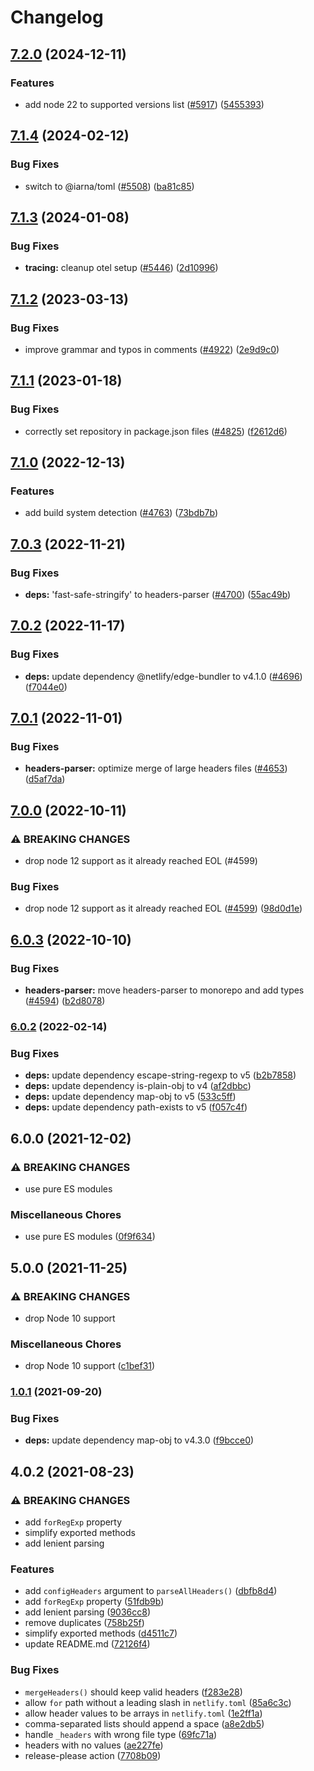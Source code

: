 # Changelog

## [7.2.0](https://github.com/netlify/build/compare/netlify-headers-parser-v7.1.4...netlify-headers-parser-v7.2.0) (2024-12-11)


### Features

* add node 22 to supported versions list ([#5917](https://github.com/netlify/build/issues/5917)) ([5455393](https://github.com/netlify/build/commit/545539369a3f1a0e9d2036df7d41a8bed1df8272))

## [7.1.4](https://github.com/netlify/build/compare/netlify-headers-parser-v7.1.3...netlify-headers-parser-v7.1.4) (2024-02-12)


### Bug Fixes

* switch to @iarna/toml ([#5508](https://github.com/netlify/build/issues/5508)) ([ba81c85](https://github.com/netlify/build/commit/ba81c85aad902380d24fc1722bc65d4feed24b84))

## [7.1.3](https://github.com/netlify/build/compare/netlify-headers-parser-v7.1.2...netlify-headers-parser-v7.1.3) (2024-01-08)


### Bug Fixes

* **tracing:** cleanup otel setup ([#5446](https://github.com/netlify/build/issues/5446)) ([2d10996](https://github.com/netlify/build/commit/2d10996ee91e7640be0e4b53105ae30cb42752fe))

## [7.1.2](https://github.com/netlify/build/compare/netlify-headers-parser-v7.1.1...netlify-headers-parser-v7.1.2) (2023-03-13)


### Bug Fixes

* improve grammar and typos in comments ([#4922](https://github.com/netlify/build/issues/4922)) ([2e9d9c0](https://github.com/netlify/build/commit/2e9d9c06134f125aaf17bbbca0937cf43d3abae6))

## [7.1.1](https://github.com/netlify/build/compare/netlify-headers-parser-v7.1.0...netlify-headers-parser-v7.1.1) (2023-01-18)


### Bug Fixes

* correctly set repository in package.json files ([#4825](https://github.com/netlify/build/issues/4825)) ([f2612d6](https://github.com/netlify/build/commit/f2612d61e14ee2d9976a5ec37698976ac4331ad1))

## [7.1.0](https://github.com/netlify/build/compare/netlify-headers-parser-v7.0.3...netlify-headers-parser-v7.1.0) (2022-12-13)


### Features

* add build system detection ([#4763](https://github.com/netlify/build/issues/4763)) ([73bdb7b](https://github.com/netlify/build/commit/73bdb7bed7347cf6a8c4d729142c322297a0dce8))

## [7.0.3](https://github.com/netlify/build/compare/netlify-headers-parser-v7.0.2...netlify-headers-parser-v7.0.3) (2022-11-21)


### Bug Fixes

* **deps:** 'fast-safe-stringify' to headers-parser ([#4700](https://github.com/netlify/build/issues/4700)) ([55ac49b](https://github.com/netlify/build/commit/55ac49b2064c0c357a86ec3a673579b49fa263db))

## [7.0.2](https://github.com/netlify/build/compare/netlify-headers-parser-v7.0.1...netlify-headers-parser-v7.0.2) (2022-11-17)


### Bug Fixes

* **deps:** update dependency @netlify/edge-bundler to v4.1.0 ([#4696](https://github.com/netlify/build/issues/4696)) ([f7044e0](https://github.com/netlify/build/commit/f7044e013804096dfb61ba0459226ff6d702ddf3))

## [7.0.1](https://github.com/netlify/build/compare/netlify-headers-parser-v7.0.0...netlify-headers-parser-v7.0.1) (2022-11-01)


### Bug Fixes

* **headers-parser:** optimize merge of large headers files ([#4653](https://github.com/netlify/build/issues/4653)) ([d5af7da](https://github.com/netlify/build/commit/d5af7da18a2ca6f010ec0a741745a1a1a7a4a06b))

## [7.0.0](https://github.com/netlify/build/compare/netlify-headers-parser-v6.0.3...netlify-headers-parser-v7.0.0) (2022-10-11)


### ⚠ BREAKING CHANGES

* drop node 12 support as it already reached EOL (#4599)

### Bug Fixes

* drop node 12 support as it already reached EOL ([#4599](https://github.com/netlify/build/issues/4599)) ([98d0d1e](https://github.com/netlify/build/commit/98d0d1e4db479fb9bb3a529de590f89aef7dd223))

## [6.0.3](https://github.com/netlify/build/compare/netlify-headers-parser-v6.0.2...netlify-headers-parser-v6.0.3) (2022-10-10)


### Bug Fixes

* **headers-parser:** move headers-parser to monorepo and add types ([#4594](https://github.com/netlify/build/issues/4594)) ([b2d8078](https://github.com/netlify/build/commit/b2d8078349ba6bf09ad5ca3cbffd0018639a2042))

### [6.0.2](https://github.com/netlify/netlify-headers-parser/compare/v6.0.1...v6.0.2) (2022-02-14)


### Bug Fixes

* **deps:** update dependency escape-string-regexp to v5 ([b2b7858](https://github.com/netlify/netlify-headers-parser/commit/b2b78584169bc6f771767c3db3471e77f094bb59))
* **deps:** update dependency is-plain-obj to v4 ([af2dbbc](https://github.com/netlify/netlify-headers-parser/commit/af2dbbcd877facb9b4477c8f515c34c89e1fa76c))
* **deps:** update dependency map-obj to v5 ([533c5ff](https://github.com/netlify/netlify-headers-parser/commit/533c5ff0c4b00518ea870b76032a676e731e1ff8))
* **deps:** update dependency path-exists to v5 ([f057c4f](https://github.com/netlify/netlify-headers-parser/commit/f057c4f148451bfbfe6e1caf3256647a1b125c3f))

## 6.0.0 (2021-12-02)


### ⚠ BREAKING CHANGES

* use pure ES modules

### Miscellaneous Chores

* use pure ES modules ([0f9f634](https://www.github.com/netlify/netlify-headers-parser/commit/0f9f634cc3d8ad7e38d501d67242a649101a0e56))

## 5.0.0 (2021-11-25)


### ⚠ BREAKING CHANGES

* drop Node 10 support

### Miscellaneous Chores

* drop Node 10 support ([c1bef31](https://www.github.com/netlify/netlify-headers-parser/commit/c1bef31b529fa7df2451af6162f47eaba99efcf6))

### [1.0.1](https://www.github.com/netlify/netlify-headers-parser/compare/v1.0.0...v1.0.1) (2021-09-20)


### Bug Fixes

* **deps:** update dependency map-obj to v4.3.0 ([f9bcce0](https://www.github.com/netlify/netlify-headers-parser/commit/f9bcce0c876f5acaaae46849c27a80d0db469721))

## 4.0.2 (2021-08-23)


### ⚠ BREAKING CHANGES

* add `forRegExp` property
* simplify exported methods
* add lenient parsing

### Features

* add `configHeaders` argument to `parseAllHeaders()` ([dbfb8d4](https://www.github.com/netlify/netlify-headers-parser/commit/dbfb8d411b312fe55d569717246b82855a374900))
* add `forRegExp` property ([51fdb9b](https://www.github.com/netlify/netlify-headers-parser/commit/51fdb9b53ccc3ca5a02250073390466a26c0a439))
* add lenient parsing ([9036cc8](https://www.github.com/netlify/netlify-headers-parser/commit/9036cc8b101570d0b724e7194c5effe7d666f96f))
* remove duplicates ([758b25f](https://www.github.com/netlify/netlify-headers-parser/commit/758b25f4a3f9c9dfc2d576ad862252c2dfac403c))
* simplify exported methods ([d4511c7](https://www.github.com/netlify/netlify-headers-parser/commit/d4511c74501498851882583439ff91aeba209d24))
* update README.md ([72126f4](https://www.github.com/netlify/netlify-headers-parser/commit/72126f4247d39e46ce2b772148ee37920cab4214))


### Bug Fixes

* `mergeHeaders()` should keep valid headers ([f283e28](https://www.github.com/netlify/netlify-headers-parser/commit/f283e28d4f346934715a677d1e1ebe0bf4102d5c))
* allow `for` path without a leading slash in `netlify.toml` ([85a6c3c](https://www.github.com/netlify/netlify-headers-parser/commit/85a6c3c250f5a53f34ac5d3816335b3ca1d8a00a))
* allow header values to be arrays in `netlify.toml` ([1e2ff1a](https://www.github.com/netlify/netlify-headers-parser/commit/1e2ff1a047fe511173f4ae288e6d5871c6090bab))
* comma-separated lists should append a space ([a8e2db5](https://www.github.com/netlify/netlify-headers-parser/commit/a8e2db5542b0c8b884624741c16852dbbc05d988))
* handle `_headers` with wrong file type ([69fc71a](https://www.github.com/netlify/netlify-headers-parser/commit/69fc71a5bcce75db2b98d4bbd0bd46fd41212d13))
* headers with no values ([ae227fe](https://www.github.com/netlify/netlify-headers-parser/commit/ae227feddc6d23057651000a4b85e1d84a1bb917))
* release-please action ([7708b09](https://www.github.com/netlify/netlify-headers-parser/commit/7708b0919985fccaece300521f8c5359d4979690))

